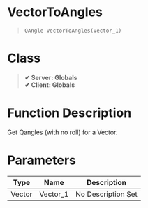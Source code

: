 # VectorToAngles
> `QAngle VectorToAngles(Vector_1)`
# Class
> __✔ Server: Globals__  
> __✔ Client: Globals__  
# Function Description
Get Qangles (with no roll) for a Vector.
# Parameters
Type|Name|Description
--|--|--
Vector|Vector_1|No Description Set
